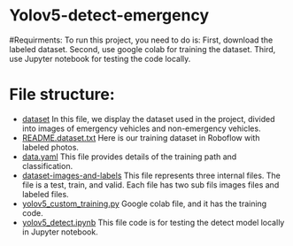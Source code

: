 # Yolov5-detect-emergency



#Requirments:
To run this project, you need to do is:
First, download the labeled dataset.
Second, use google colab for training the dataset.
Third, use Jupyter notebook for testing the code locally.

# File structure: 
- [dataset](dataset) In this file, we display the dataset used in the project, divided into images of emergency vehicles and non-emergency vehicles.
- [README.dataset.txt](README.dataset.txt) Here is our training dataset in Roboflow with labeled photos.
- [data.yaml](data.yaml) This file provides details of the training path and classification.  
- [dataset-images-and-labels](dataset-images-and-labels) This file represents three internal files. The file is a test, train, and valid. Each file has two sub fils images files and labeled files.
- [yolov5_custom_training.py](yolov5_custom_training.py) Google colab file, and it has the training code.
- [yolov5_detect.ipynb](yolov5_detect.ipynb) This file code is for testing the detect model locally in Jupyter notebook.
